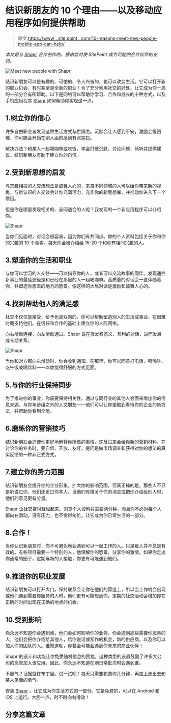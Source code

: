 # 结识新朋友的 10 个理由——以及移动应用程序如何提供帮助

> 原文:[https://www . site point . com/10-reasons-meet-new-people-mobile-app-can-help/](https://www.sitepoint.com/10-reasons-meet-new-people-mobile-app-can-help/)

*本文是与 [Shapr](https://shapr.onelink.me/3806145626/d610ff39) 合作创作的。感谢您对使 SitePoint 成为可能的合作伙伴的支持。*

![Meet new people with Shapr](../Images/7cd1e6b37d17727e391cb8d9139639dc.png)

结识新朋友可以是有趣的、可怕的、令人兴奋的，也可以改变生活。它可以打开新的职业机会，有时甚至是全新的职业！为了充分利用社交的好处，让它成为你一周的一部分会有所帮助。以下是网络可以帮助你学习、合作和成长的十种方式，以及手机应用程序 [Shapr](https://shapr.onelink.me/3806145626/d610ff39) 如何帮助你实现这一点。

## 1.树立你的信心

许多自由职业者发现这种生活方式与世隔绝。沉默会让人感到不安，激励会很困难，你可能会开始在别人面前感到有点尴尬。

解决办法？和某人一起喝咖啡或吃饭，学会打破沉默，讨论问题，倾听并提供建议。结识新朋友有助于建立你的自信。

## 2.受到新思想的启发

与志趣相投的人交流想法是鼓舞人心的，来自不同领域的人可以给你带来新的视角。与新认识的人交谈会让你充满活力，充实你的新思想库，并推动你进入下一个项目。

但是你在哪里发现相关的、志同道合的人呢？我发现的一个新应用程序可以介绍你。

![Shapr](../Images/45710802a233fe1e9492de55125ddaf7.png)

当你们见面时，对话会很容易，因为你们有共同点。你的个人资料包括关于你和你的兴趣的 10 个事实，每天你会被介绍给 15-20 个和你有相同兴趣的人。

## 3.塑造你的生活和职业

与你可以学习的人交往——可以指导你的人，或者可以交流故事的同伴。发现通往新事业的最佳途径是和已经在那里的人一起喝咖啡。高质量的对话会一直伴随着你，并塑造你想去的地方的愿景。像这样的大局对话是激励和鼓舞人心的。

## 4.找到帮助他人的满足感

社交不仅仅是接受，给予也是双向的。你可以帮助塑造别人的生活或事业，在困难时期支持他们。在信任和合作的基础上建立你的人际网络。

向右滑动连接，向左滑动通过。Shapr 旨在激发有意义、互利的对话，进而发展成长期关系。

![Shapr](../Images/227ff35b1bb725c509a3cf8ba4f15865.png)

当你和对方都向右滑动时，你会收到通知。在那里，你可以同意打电话、喝咖啡、吃午饭或喝饮料——以你觉得舒服的方式见面。

## 5.与你的行业保持同步

为了推进你的事业，你需要保持相关性。通过与同行业的其他人会面来增加你的信息来源。与你年龄组之外的人交朋友——他们可以让你接触到看待你的企业的新方法，并帮助你看到全局。

## 6.磨练你的营销技巧

结识新朋友会迫使你更好地解释你所做的事情，这反过来会给你新的营销材料。在讨论你的业务时，要自信、开放、友好。提问是做市场调查和获得对你的想法的真实反馈的一种非正式方式。

## 7.建立你的势力范围

结识新朋友会提升你的企业形象，扩大你的影响范围。但真正棒的是，那些人不只是听说过你，他们还见过你本人。当他们传播关于你的消息或把你介绍给别人时，他们的意见更有分量。

Shapr 让社交变得轻松起来。浏览个人资料只需要两分钟，而且你不必对每个人都向右滑动。没有压力，也不觉得匆忙。让它成为你日常生活的一部分。

## 8.合作！

当你认识新朋友时，你不可避免地会遇到可以一起工作的人。只是雇人并不总是有效的。有些项目需要一个特别的人，他理解你的愿景，分享你的激情。如果你走出你通常的圈子，定期与新的人接触，你更有可能遇到他们。

## 9.推进你的职业发展

结识新朋友可以打开大门。保持联系会让你在他们的雷达上，所以当工作机会出现或他们遇到需要你服务的人时，他们更有可能想到你。定期的社交活动会增加你在正确的时间出现在正确的地点的机会。

## 10.受到影响

你永远不知道你会遇到谁，他们会如何影响你的业务。你会遇到那些需要你服务的人，他们会把你介绍给其他人，给你说话或写作的机会，新的供应商，以及你可以加入你的团队的人。谁知道呢，你甚至可能会遇到你未来的商业伙伴！

Shapr 的设计和功能让你免受随机信息的困扰，这种类型的设置鼓励了许多大公司的高管加入该应用。因此，你永远不知道在刷日常批次时会遇到谁。

不服气？证据就在布丁里。试一试吧！每天只需要花费你几分钟，再加上走出去和某人见面的勇气。

安装 [Shapr](https://shapr.onelink.me/3806145626/d610ff39) ，让它成为你生活方式的一部分。它是免费的，可以在 Android 和 iOS 上运行。大胆一点，时不时向右滑动！

## 分享这篇文章
